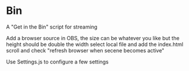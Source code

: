 # Bin
 A "Get in the Bin" script for streaming

Add a browser source in OBS, the size can be whatever you like 
but the height should be double the width
select local file and add the index.html
scroll and check "refresh browser when secene becomes active"

Use Settings.js to configure a few settings